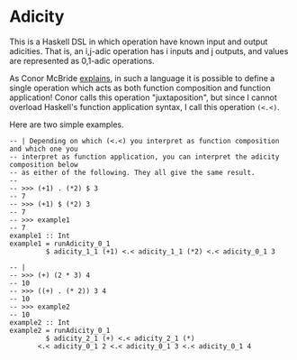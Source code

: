 Adicity
===

This is a Haskell DSL in which operation have known input and output adicities. That is, an i,j-adic operation has i inputs and j outputs, and values are represented as 0,1-adic operations.

As Conor McBride [explains](https://www.reddit.com/r/haskell/comments/3esx0e/what_is_the_difference_between_and/cticfot), in such a language it is possible to define a single operation which acts as both function composition and function application! Conor calls this operation "juxtaposition", but since I cannot overload Haskell's function application syntax, I call this operation `(<.<)`.

Here are two simple examples.

    -- | Depending on which (<.<) you interpret as function composition and which one you
    -- interpret as function application, you can interpret the adicity composition below
    -- as either of the following. They all give the same result.
    -- 
    -- >>> (+1) . (*2) $ 3
    -- 7
    -- >>> (+1) $ (*2) 3
    -- 7
    -- >>> example1
    -- 7
    example1 :: Int
    example1 = runAdicity_0_1
             $ adicity_1_1 (+1) <.< adicity_1_1 (*2) <.< adicity_0_1 3

    -- |
    -- >>> (+) (2 * 3) 4
    -- 10
    -- >>> ((+) . (* 2)) 3 4
    -- 10
    -- >>> example2
    -- 10
    example2 :: Int
    example2 = runAdicity_0_1
             $ adicity_2_1 (+) <.< adicity_2_1 (*)
           <.< adicity_0_1 2 <.< adicity_0_1 3 <.< adicity_0_1 4
